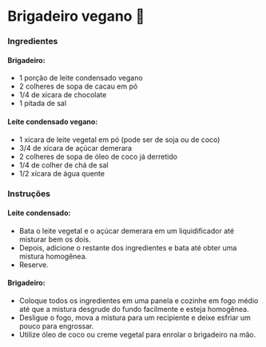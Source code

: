 # Brigadeiro vegano :chocolate_bar:

### Ingredientes

#### Brigadeiro:

- 1 porção de leite condensado vegano
- 2 colheres de sopa de cacau em pó
- 1/4 de xícara de chocolate
- 1 pitada de sal

#### Leite condensado vegano:

- 1 xícara de leite vegetal em pó (pode ser de soja ou de coco)
- 3/4 de xícara de açúcar demerara
- 2 colheres de sopa de óleo de coco já derretido
- 1/4 de colher de chá de sal
- 1/2 xícara de água quente

### Instruções

#### Leite condensado:

- Bata o leite vegetal e o açúcar demerara em um liquidificador até misturar bem os dois.
- Depois, adicione o restante dos ingredientes e bata até obter uma mistura homogênea.
- Reserve.

#### Brigadeiro:

- Coloque todos os ingredientes em uma panela e cozinhe em fogo médio até que a mistura desgrude do fundo facilmente e esteja homogênea.
- Desligue o fogo, mova a mistura para um recipiente e deixe esfriar um pouco para engrossar.
- Utilize óleo de coco ou creme vegetal para enrolar o brigadeiro na mão.